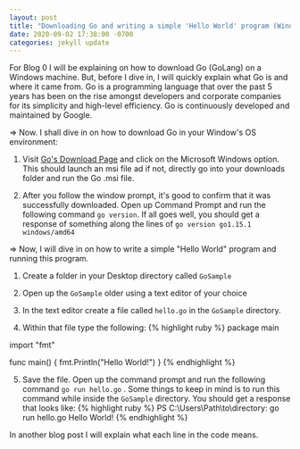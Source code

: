```yaml
---
layout: post
title: "Downloading Go and writing a simple 'Hello World' program (Windows)"
date: 2020-09-02 17:38:00 -0700
categories: jekyll update
---
```

For Blog 0 I will be explaining on how to download Go (GoLang) on a Windows machine. But, before I dive in, I will quickly explain what Go is and where it came from. Go is a programming language that over the past 5 years has been on the rise amongst developers and corporate companies for its simplicity and high-level efficiency. Go is continuously developed and maintained by Google.

=> Now. I shall dive in on how to download Go in your Window's OS environment:

1) Visit [Go's Download Page][golang-download] and click on the Microsoft Windows option. This should launch an msi file ad if not, directly go into your downloads folder and run the Go .msi file.

2) After you follow the window prompt, it's good to confirm that it was successfully downloaded. Open up Command Prompt and run the following command `go version`. If all goes well, you should get a response of something along the lines of `go version go1.15.1 windows/amd64`

=> Now, I will dive in on how to write a simple "Hello World" program and running this program.

1) Create a folder in your Desktop directory called `GoSample`

2) Open up the `GoSample` older using a text editor of your choice

3) In the text editor create a file called `hello.go` in the `GoSample` directory.

4) Within that file type the following:
{% highlight ruby %}
package main

import "fmt"

func main() {
    fmt.Println("Hello World!")
}
{% endhighlight %}

5) Save the file. Open up the command prompt and run the following command `go run hello.go` . Some things to keep in mind is to run this command while inside the `GoSample` directory. You should get a response that looks like:
{% highlight ruby %}
PS C:\Users\Path\to\directory\: go run hello.go
Hello World!
{% endhighlight %}

In another blog post I will explain what each line in the code means.


[golang-download]: https://golang.org/dl/